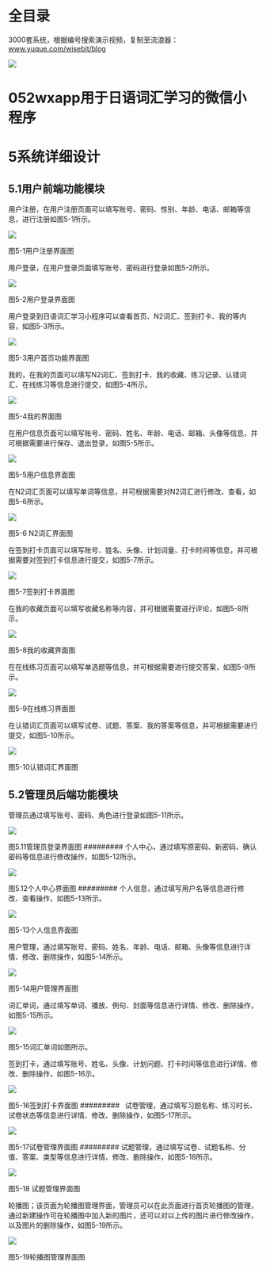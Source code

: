 # 全目录

3000套系统，根据编号搜索演示视频，复制至流浪器：www.yuque.com/wisebit/blog


![](https://bitwise.oss-cn-heyuan.aliyuncs.com/2024/11/06/qq_wechat.png)
# 052wxapp用于日语词汇学习的微信小程序
# 5系统详细设计
## 5.1用户前端功能模块
用户注册，在用户注册页面可以填写账号、密码、性别、年龄、电话、邮箱等信息，进行注册如图5-1所示。

![](/md/blog.014.png)

图5-1用户注册界面图

用户登录，在用户登录页面填写账号、密码进行登录如图5-2所示。

![](/md/blog.015.png)

图5-2用户登录界面图




用户登录到日语词汇学习小程序可以查看首页、N2词汇、签到打卡、我的等内容，如图5-3所示。

![](/md/blog.016.png)

图5-3用户首页功能界面图

我的，在我的页面可以填写N2词汇、签到打卡、我的收藏、练习记录、认错词汇、在线练习等信息进行提交，如图5-4所示。

![](/md/blog.017.png)

图5-4我的界面图

在用户信息页面可以填写账号、密码、姓名、年龄、电话、邮箱、头像等信息，并可根据需要进行保存、退出登录，如图5-5所示。

![](/md/blog.018.png)

图5-5用户信息界面图

在N2词汇页面可以填写单词等信息，并可根据需要对N2词汇进行修改、查看，如图5-6所示。

![](/md/blog.019.png)

图5-6 N2词汇界面图

在签到打卡页面可以填写账号、姓名、头像、计划词量、打卡时间等信息，并可根据需要对签到打卡信息进行提交，如图5-7所示。

![](/md/blog.020.png)

图5-7签到打卡界面图

在我的收藏页面可以填写收藏名称等内容，并可根据需要进行评论，如图5-8所示。

![](/md/blog.021.png)

图5-8我的收藏界面图

在在线练习页面可以填写单选题等信息，并可根据需要进行提交答案，如图5-9所示。

![](/md/blog.022.png)

图5-9在线练习界面图

在认错词汇页面可以填写试卷、试题、答案、我的答案等信息，并可根据需要进行提交，如图5-10所示。

![](/md/blog.023.png)

图5-10认错词汇界面图




## 5.2管理员后端功能模块

管理员通过填写账号、密码、角色进行登录如图5-11所示。

![](/md/blog.024.png)

图5.11管理员登录界面图
#########
个人中心，通过填写原密码、新密码、确认密码等信息进行修改操作，如图5-12所示。

![](/md/blog.025.png)

图5.12个人中心界面图
#########
个人信息，通过填写用户名等信息进行修改、查看操作，如图5-13所示。

![](/md/blog.026.png)

图5-13个人信息界面图



用户管理，通过填写账号、密码、姓名、年龄、电话、邮箱、头像等信息进行详情、修改、删除操作，如图5-14所示。

![](/md/blog.027.png)

图5-14用户管理界面图


词汇单词，通过填写单词、播放、例句、封面等信息进行详情、修改、删除操作，如图5-15所示。

![](/md/blog.028.png)

图5-15词汇单词如图所示。


签到打卡，通过填写账号、姓名、头像、计划问题、打卡时间等信息进行详情、修改、删除操作，如图5-16示。

![](/md/blog.029.png)

图5-16签到打卡界面图
#########
` `试卷管理，通过填写习题名称、练习时长、试卷状态等信息进行详情、修改、删除操作，如图5-17所示。

![](/md/blog.030.png)

图5-17试卷管理界面图
#########
试题管理，通过填写试卷、试题名称、分值、答案、类型等信息进行详情、修改、删除操作，如图5-18所示。

![](/md/blog.031.png)

图5-18 试题管理界面图

轮播图；该页面为轮播图管理界面，管理员可以在此页面进行首页轮播图的管理，通过新建操作可在轮播图中加入新的图片，还可以对以上传的图片进行修改操作，以及图片的删除操作，如图5-19所示。

![](/md/blog.032.png)

图5-19轮播图管理界面图







